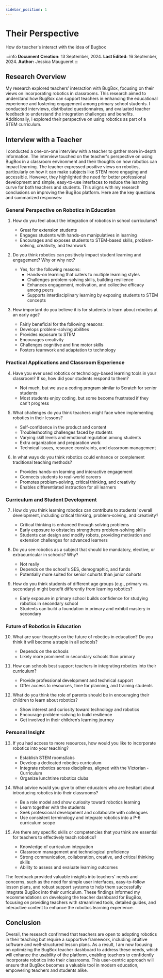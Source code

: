 ```yaml
---
sidebar_position: 1
---
```


# Their Perspective

How do teacher's interact with the idea of Bugbox

:::info
**Document Creation:** 13 September, 2024. **Last Edited:** 16 September, 2024. **Author:** Jessica Maugueret
:::

## Research Overview
My research explored teachers’ interaction with BugBox, focusing on their views on incorporating robotics in classrooms. This research aimed to understand how BugBox can support teachers in enhancing the educational experience and fostering engagement among primary school students. I conducted interviews, distributed questionnaires, and evaluated teacher feedback to understand the integration challenges and benefits. Additionally, I explored their perspective on using robotics as part of a STEM curriculum.

## Interview with a Teacher
I conducted a one-on-one interview with a teacher to gather more in-depth information. The interview touched on the teacher's perspective on using BugBox in a classroom environment and their thoughts on how robotics can impact learning. The teacher expressed positive views on robotics, particularly on how it can make subjects like STEM more engaging and accessible. However, they highlighted the need for better professional development and simple, easy-to-use interfaces to reduce the learning curve for both teachers and students. This aligns with my research conclusions on improving the BugBox platform.
Here are the key questions and summarized responses:

### General Perspective on Robotics in Education

1. How do you feel about the integration of robotics in school curriculums?
    - Great for extension students
    - Engages students with hands-on manipulatives in learning
    - Encourages and exposes students to STEM-based skills, problem-solving, creativity, and teamwork

2. Do you think robotics can positively impact student learning and engagement? Why or why not?
    - Yes, for the following reasons:
        - Hands-on learning that caters to multiple learning styles
        - Challenges problem-solving skills, building resilience
        - Enhances engagement, motivation, and collective efficacy among peers
        - Supports interdisciplinary learning by exposing students to STEM concepts

3. How important do you believe it is for students to learn about robotics at an early age?
    - Fairly beneficial for the following reasons:
    - Develops problem-solving abilities
    - Provides exposure to STEM
    - Encourages creativity
    - Challenges cognitive and fine motor skills
    - Fosters teamwork and adaptation to technology 

### Practical Applications and Classroom Experience
4. Have you ever used robotics or technology-based learning tools in your classroom? If so, how did your students respond to them?
    - Not much, but we use a coding program similar to Scratch for senior students
    - Most students enjoy coding, but some become frustrated if they can't progress

5. What challenges do you think teachers might face when implementing robotics in their lessons?
    - Self-confidence in the product and content
    - Troubleshooting challenges faced by students
    - Varying skill levels and emotional regulation among students
    - Extra organization and preparation work
    - Technical issues, resource constraints, and classroom management

6. In what ways do you think robotics could enhance or complement traditional teaching methods?
    - Provides hands-on learning and interactive engagement
    - Connects students to real-world careers
    - Promotes problem-solving, critical thinking, and creativity
    - Enables differentiated instruction for all learners

### Curriculum and Student Development
7. How do you think learning robotics can contribute to students' overall development, including critical thinking, problem-solving, and creativity?
    - Critical thinking is enhanced through solving problems
    - Early exposure to obstacles strengthens problem-solving skills
    - Students can design and modify robots, providing motivation and extension challenges for advanced learners

8. Do you see robotics as a subject that should be mandatory, elective, or extracurricular in schools? Why?
    - Not really
    - Depends on the school's SES, demographic, and funds
    - Potentially more suited for senior cohorts than junior cohorts

9. How do you think students of different age groups (e.g., primary vs. secondary) might benefit differently from learning robotics?
    - Early exposure in primary school builds confidence for studying robotics in secondary school
    - Students can build a foundation in primary and exhibit mastery in secondary

### Future of Robotics in Education
10. What are your thoughts on the future of robotics in education? Do you think it will become a staple in all schools?
    - Depends on the schools
    - Likely more prominent in secondary schools than primary

11. How can schools best support teachers in integrating robotics into their curriculum?
    - Provide professional development and technical support
    - Offer access to resources, time for planning, and training students

12. What do you think the role of parents should be in encouraging their children to learn about robotics?
    - Show interest and curiosity toward technology and robotics
    - Encourage problem-solving to build resilience
    - Get involved in their children’s learning journey

### Personal Insight
13. If you had access to more resources, how would you like to incorporate robotics into your teaching?
    - Establish STEM rooms/labs
    - Develop a dedicated robotics curriculum
    - Integrate robotics across disciplines, aligned with the Victorian - Curriculum
    - Organize lunchtime robotics clubs

14. What advice would you give to other educators who are hesitant about introducing robotics into their classrooms?
    - Be a role model and show curiosity toward robotics learning
    - Learn together with the students
    - Seek professional development and collaborate with colleagues
    - Use consistent terminology and integrate robotics into a P-6 curriculum scope

15. Are there any specific skills or competencies that you think are essential for teachers to effectively teach robotics?
    - Knowledge of curriculum integration
    - Classroom management and technological proficiency
    - Strong communication, collaboration, creative, and critical thinking skills
    - Ability to assess and evaluate learning outcomes

The feedback provided valuable insights into teachers' needs and concerns, such as the need for simple user interfaces, easy-to-follow lesson plans, and robust support systems to help them successfully integrate BugBox into their curriculum. These findings informed my recommendations on developing the teacher dashboard for BugBox, focusing on providing teachers with streamlined tools, detailed guides, and interactive content to enhance the robotics learning experience.

## Conclusion
Overall, the research confirmed that teachers are open to adopting robotics in their teaching but require a supportive framework, including intuitive software and well-structured lesson plans. As a result, I am now focusing on optimizing the BugBox teacher dashboard to address these needs, which will enhance the usability of the platform, enabling teachers to confidently incorporate robotics into their classrooms. This user-centric approach will ensure that BugBox becomes a valuable tool in modern education, empowering teachers and students alike.
